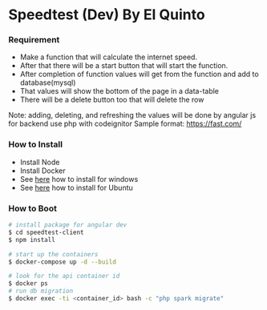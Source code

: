 # Speedtest (Dev) By El Quinto

### Requirement
* Make a function that will calculate the internet speed.
* After that there will be a start button that will start the function. 
* After completion of function values will get from the function and add to database(mysql)
* That values will show the bottom of the page in a data-table
* There will be a delete button too that will delete the row

Note: adding, deleting, and refreshing the values will be done by angular js for backend use php with codeignitor
Sample format:   https://fast.com/

### How to Install
* Install Node
* Install Docker 
* See [here](https://docs.docker.com/docker-for-windows/install/) how to install for windows
* See [here](https://docs.docker.com/engine/install/ubuntu/) how to install for Ubuntu

### How to Boot
```bash
# install package for angular dev
$ cd speedtest-client
$ npm install

# start up the containers
$ docker-compose up -d --build

# look for the api container id
$ docker ps
# run db migration
$ docker exec -ti <container_id> bash -c "php spark migrate"
```